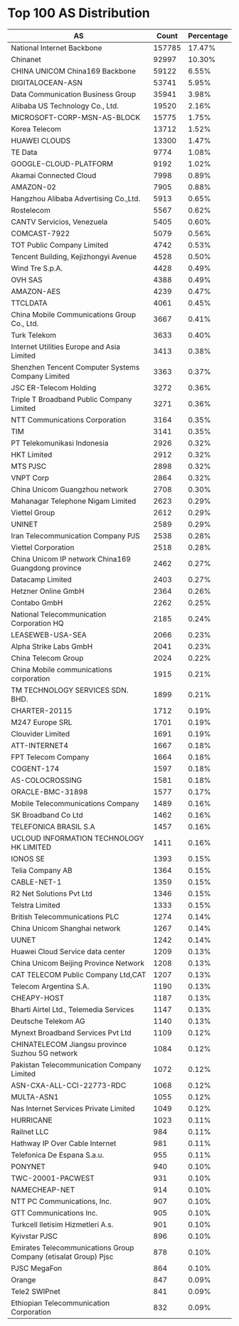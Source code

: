 # Top 100 AS Distribution
| AS | Count | Percentage |
|----|----|----|
| National Internet Backbone | 157785 | 17.47% |
| Chinanet | 92997 | 10.30% |
| CHINA UNICOM China169 Backbone | 59122 | 6.55% |
| DIGITALOCEAN-ASN | 53741 | 5.95% |
| Data Communication Business Group | 35941 | 3.98% |
| Alibaba US Technology Co., Ltd. | 19520 | 2.16% |
| MICROSOFT-CORP-MSN-AS-BLOCK | 15775 | 1.75% |
| Korea Telecom | 13712 | 1.52% |
| HUAWEI CLOUDS | 13300 | 1.47% |
| TE Data | 9774 | 1.08% |
| GOOGLE-CLOUD-PLATFORM | 9192 | 1.02% |
| Akamai Connected Cloud | 7998 | 0.89% |
| AMAZON-02 | 7905 | 0.88% |
| Hangzhou Alibaba Advertising Co.,Ltd. | 5913 | 0.65% |
| Rostelecom | 5567 | 0.62% |
| CANTV Servicios, Venezuela | 5405 | 0.60% |
| COMCAST-7922 | 5079 | 0.56% |
| TOT Public Company Limited | 4742 | 0.53% |
| Tencent Building, Kejizhongyi Avenue | 4528 | 0.50% |
| Wind Tre S.p.A. | 4428 | 0.49% |
| OVH SAS | 4388 | 0.49% |
| AMAZON-AES | 4239 | 0.47% |
| TTCLDATA | 4061 | 0.45% |
| China Mobile Communications Group Co., Ltd. | 3667 | 0.41% |
| Turk Telekom | 3633 | 0.40% |
| Internet Utilities Europe and Asia Limited | 3413 | 0.38% |
| Shenzhen Tencent Computer Systems Company Limited | 3363 | 0.37% |
| JSC ER-Telecom Holding | 3272 | 0.36% |
| Triple T Broadband Public Company Limited | 3271 | 0.36% |
| NTT Communications Corporation | 3164 | 0.35% |
| TIM | 3141 | 0.35% |
| PT Telekomunikasi Indonesia | 2926 | 0.32% |
| HKT Limited | 2912 | 0.32% |
| MTS PJSC | 2898 | 0.32% |
| VNPT Corp | 2864 | 0.32% |
| China Unicom Guangzhou network | 2708 | 0.30% |
| Mahanagar Telephone Nigam Limited | 2623 | 0.29% |
| Viettel Group | 2612 | 0.29% |
| UNINET | 2589 | 0.29% |
| Iran Telecommunication Company PJS | 2538 | 0.28% |
| Viettel Corporation | 2518 | 0.28% |
| China Unicom IP network China169 Guangdong province | 2462 | 0.27% |
| Datacamp Limited | 2403 | 0.27% |
| Hetzner Online GmbH | 2364 | 0.26% |
| Contabo GmbH | 2262 | 0.25% |
| National Telecommunication Corporation HQ | 2185 | 0.24% |
| LEASEWEB-USA-SEA | 2066 | 0.23% |
| Alpha Strike Labs GmbH | 2041 | 0.23% |
| China Telecom Group | 2024 | 0.22% |
| China Mobile communications corporation | 1915 | 0.21% |
| TM TECHNOLOGY SERVICES SDN. BHD. | 1899 | 0.21% |
| CHARTER-20115 | 1712 | 0.19% |
| M247 Europe SRL | 1701 | 0.19% |
| Clouvider Limited | 1691 | 0.19% |
| ATT-INTERNET4 | 1667 | 0.18% |
| FPT Telecom Company | 1664 | 0.18% |
| COGENT-174 | 1597 | 0.18% |
| AS-COLOCROSSING | 1581 | 0.18% |
| ORACLE-BMC-31898 | 1577 | 0.17% |
| Mobile Telecommunications Company | 1489 | 0.16% |
| SK Broadband Co Ltd | 1462 | 0.16% |
| TELEFONICA BRASIL S.A | 1457 | 0.16% |
| UCLOUD INFORMATION TECHNOLOGY HK LIMITED | 1411 | 0.16% |
| IONOS SE | 1393 | 0.15% |
| Telia Company AB | 1364 | 0.15% |
| CABLE-NET-1 | 1359 | 0.15% |
| R2 Net Solutions Pvt Ltd | 1346 | 0.15% |
| Telstra Limited | 1333 | 0.15% |
| British Telecommunications PLC | 1274 | 0.14% |
| China Unicom Shanghai network | 1267 | 0.14% |
| UUNET | 1242 | 0.14% |
| Huawei Cloud Service data center | 1209 | 0.13% |
| China Unicom Beijing Province Network | 1208 | 0.13% |
| CAT TELECOM Public Company Ltd,CAT | 1207 | 0.13% |
| Telecom Argentina S.A. | 1190 | 0.13% |
| CHEAPY-HOST | 1187 | 0.13% |
| Bharti Airtel Ltd., Telemedia Services | 1147 | 0.13% |
| Deutsche Telekom AG | 1140 | 0.13% |
| Mynext Broadband Services Pvt Ltd | 1109 | 0.12% |
| CHINATELECOM Jiangsu province Suzhou 5G network | 1084 | 0.12% |
| Pakistan Telecommunication Company Limited | 1072 | 0.12% |
| ASN-CXA-ALL-CCI-22773-RDC | 1068 | 0.12% |
| MULTA-ASN1 | 1055 | 0.12% |
| Nas Internet Services Private Limited | 1049 | 0.12% |
| HURRICANE | 1023 | 0.11% |
| Railnet LLC | 984 | 0.11% |
| Hathway IP Over Cable Internet | 981 | 0.11% |
| Telefonica De Espana S.a.u. | 955 | 0.11% |
| PONYNET | 940 | 0.10% |
| TWC-20001-PACWEST | 931 | 0.10% |
| NAMECHEAP-NET | 914 | 0.10% |
| NTT PC Communications, Inc. | 907 | 0.10% |
| GTT Communications Inc. | 905 | 0.10% |
| Turkcell Iletisim Hizmetleri A.s. | 901 | 0.10% |
| Kyivstar PJSC | 896 | 0.10% |
| Emirates Telecommunications Group Company (etisalat Group) Pjsc | 878 | 0.10% |
| PJSC MegaFon | 864 | 0.10% |
| Orange | 847 | 0.09% |
| Tele2 SWIPnet | 841 | 0.09% |
| Ethiopian Telecommunication Corporation | 832 | 0.09% |
